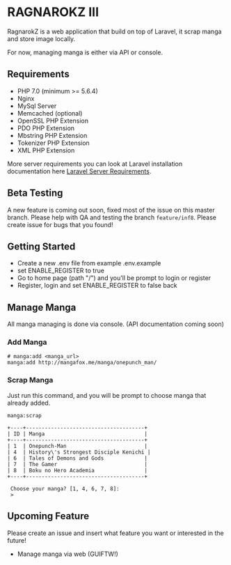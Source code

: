 # RAGNAROKZ III

RagnarokZ is a web application that build on top of Laravel, it scrap manga and store image locally.

For now, managing manga is either via API or console.

## Requirements

* PHP 7.0 (minimum >= 5.6.4)
* Nginx
* MySql Server
* Memcached (optional)
* OpenSSL PHP Extension
* PDO PHP Extension
* Mbstring PHP Extension
* Tokenizer PHP Extension
* XML PHP Extension

More server requirements you can look at Laravel installation documentation here [Laravel Server Requirements](https://laravel.com/docs/5.3#server-requirements).

## Beta Testing

A new feature is coming out soon, fixed most of the issue on this master branch. Please help with QA and testing the branch `feature/inf8`. Please create issue for bugs that you found!

## Getting Started

* Create a new .env file from example .env.example
* set ENABLE_REGISTER to true
* Go to home page (path "/") and you'll be prompt to login or register
* Register, login and set ENABLE_REGISTER to false back

## Manage Manga

All manga managing is done via console. (API documentation coming soon)

### Add Manga

```shell
# manga:add <manga_url>
manga:add http://mangafox.me/manga/onepunch_man/
```

### Scrap Manga

Just run this command, and you will be prompt to choose manga that already added.

```shell
manga:scrap

+----+--------------------------------------+
| ID | Manga                                |
+----+--------------------------------------+
| 1  | Onepunch-Man                         |
| 4  | History\'s Strongest Disciple Kenichi |
| 6  | Tales of Demons and Gods             |
| 7  | The Gamer                            |
| 8  | Boku no Hero Academia                |
+----+--------------------------------------+

 Choose your manga? [1, 4, 6, 7, 8]:
 >
```

## Upcoming Feature

Please create an issue and insert what feature you want or interested in the future!

* Manage manga via web (GUIFTW!)